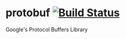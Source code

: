protobuf [![Build Status](https://secure.travis-ci.org/JanHenryNystrom/protobuf.png)](http://travis-ci.org/JanHenryNystrom/protobuf)
========

Google's Protocol Buffers Library
